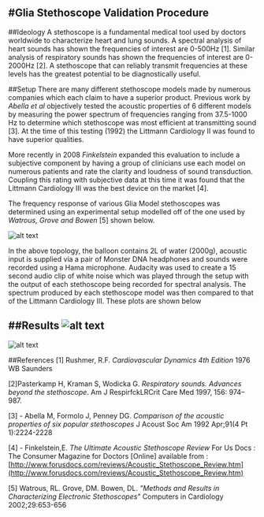#Glia Stethoscope Validation Procedure
---
##Ideology
A stethoscope is a fundamental medical tool used by doctors worldwide to characterize heart and lung sounds. A spectral analysis of heart sounds has shown the frequencies of interest are 0-500Hz [1]. Similar analysis of respiratory sounds has shown the frequencies of interest are 0-2000Hz [2]. A stethoscope that can reliably transmit frequencies at these levels has the greatest potential to be diagnostically useful.

##Setup
There are many different stethoscope models made by numerous companies which each claim to have a superior product. Previous work by *Abella et al* objectively tested the acoustic properties of 6 different models by measuring the power spectrum of frequencies ranging from 37.5-1000 Hz to determine which stethoscope was most efficient at transmitting sound [3]. At the time of this testing (1992) the Littmann Cardiology II was found to have superior qualities.

More recently in 2008 *Finkelstein* expanded this evaluation to include a subjective component by having a group of clinicians use each model on numerous patients and rate the clarity and loudness of sound transduction. Coupling this rating with subjective data at this time it was found that the Littmann Cardiology III was the best device on the market [4].

The frequency response of various Glia Model stethoscopes was determined using an experimental setup modelled off of the one used by *Watrous, Grove and Bowen* [5] shown below.

![alt text](https://github.com/GliaX/Stethoscope/blob/master/Testing/ModelSetup.PNG "Approximate Test Setup")

In the above topology, the balloon contains 2L of water (2000g), acoustic input is supplied via a pair of Monster DNA headphones and sounds were recorded using a Hama microphone. Audacity was used to create a 15 second audio clip of white noise which was played through the setup with the output of each stethoscope being recorded for spectral analysis. The spectrum produced by each stethoscope model was then compared to that of the Littmann Cardiology III. These plots are shown below     

##Results
![alt text](https://github.com/GliaX/Stethoscope/blob/master/Testing/AllStethComp.png "All Stethoscope Heads")
---
![alt text](https://github.com/GliaX/Stethoscope/blob/master/Testing/Litt3vsGlia2.png "Glia 2 Vs. Littmann Cardiology III")

##References 
[1] Rushmer, R.F. *Cardiovascular Dynamics 4th Edition* 1976 WB Saunders

[2]Pasterkamp H, Kraman S, Wodicka G. *Respiratory sounds. Advances beyond the stethoscope*. Am J RespirfckLRCrit Care Med 1997, 156: 974–987. 

[3] - Abella M, Formolo J, Penney DG. *Comparison of the acoustic properties of six popular stethoscopes* J Acoust Soc Am 1992 Apr;91(4 Pt 1):2224-2228

[4] - Finkelstein,E. *The Ultimate Acoustic Stethoscope Review* For Us Docs : The Consumer Magazine for Doctors [Online] available from : 
[http://www.forusdocs.com/reviews/Acoustic_Stethoscope_Review.htm](http://www.forusdocs.com/reviews/Acoustic_Stethoscope_Review.htm)
                           
[5] Watrous, RL. Grove, DM. Bowen, DL. *"Methods and Results in Characterizing Electronic Stethoscopes"* Computers in Cardiology 2002;29:653-656                                                                                                                

